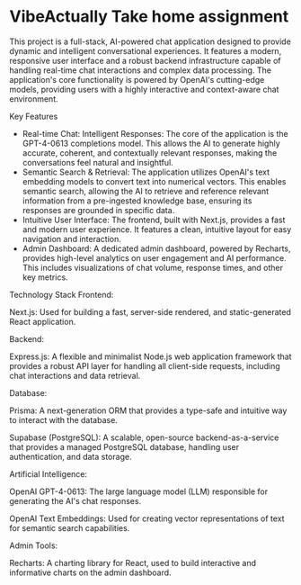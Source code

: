 <h1>VibeActually Take home assignment</h1>

This project is a full-stack, AI-powered chat application designed to provide dynamic and intelligent conversational experiences. It features a modern, responsive user interface and a robust backend infrastructure capable of handling real-time chat interactions and complex data processing. The application's core functionality is powered by OpenAI's cutting-edge models, providing users with a highly interactive and context-aware chat environment.

Key Features
<ul>
  <li>Real-time Chat: Intelligent Responses: The core of the application is the GPT-4-0613 completions model. This allows the AI to generate highly accurate, coherent, and contextually relevant responses, making the conversations feel natural and insightful.</li>

  <li>Semantic Search & Retrieval: The application utilizes OpenAI's text embedding models to convert text into numerical vectors. This enables semantic search, allowing the AI to retrieve and reference relevant information from a pre-ingested knowledge base, ensuring its responses are grounded in specific data.</li>

  <li>Intuitive User Interface: The frontend, built with Next.js, provides a fast and modern user experience. It features a clean, intuitive layout for easy navigation and interaction.</li>

  <li>Admin Dashboard: A dedicated admin dashboard, powered by Recharts, provides high-level analytics on user engagement and AI performance. This includes visualizations of chat volume, response times, and other key metrics.</li>
</ul>

Technology Stack
Frontend:

Next.js: Used for building a fast, server-side rendered, and static-generated React application.

Backend:

Express.js: A flexible and minimalist Node.js web application framework that provides a robust API layer for handling all client-side requests, including chat interactions and data retrieval.

Database:

Prisma: A next-generation ORM that provides a type-safe and intuitive way to interact with the database.

Supabase (PostgreSQL): A scalable, open-source backend-as-a-service that provides a managed PostgreSQL database, handling user authentication, and data storage.

Artificial Intelligence:

OpenAI GPT-4-0613: The large language model (LLM) responsible for generating the AI's chat responses.

OpenAI Text Embeddings: Used for creating vector representations of text for semantic search capabilities.

Admin Tools:

Recharts: A charting library for React, used to build interactive and informative charts on the admin dashboard.
